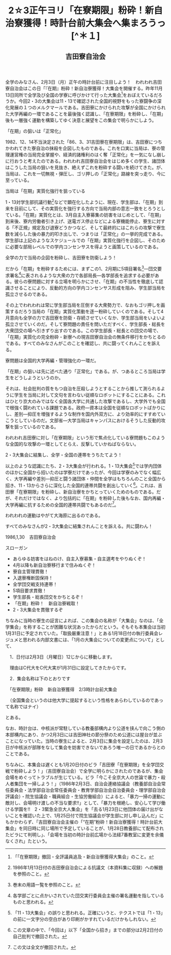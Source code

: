 <header>
<h1 class="title">2☆3正午ヨリ「在寮期限」粉砕！新自治寮獲得！時計台前大集会へ集まろうっ[^＊１]</h1>
<h2 class="author">吉田寮自治会</h2>
</header>

全学のみなさん、2月3日（月）正午の時計台前に注目しよう！　われわれ吉田寮自治会はこの日「『在期』粉砕！新自治寮獲得！大集会を開催する。昨年11月13日同所で全学及び全国の学寮に呼びかけて行った大集会[^＊２]をおぼえているだろうか。今回2・3の大集会は11・13で確認された全国的視野をもった寮闘争の深化発展の１つのメルクマールである。吉田寮にかけられた攻撃が全国にかけられた大学再編の一環であることを最後強く認識し、「在寮期限」を粉砕し、「在期」後も一層強く運動を構築してゆく決意と展望をこの集会で明らかにしよう。


「在期」の狙いは「正常化」

1982、12、14不当決定された「86、3、31吉田寮在寮期限」は、吉田寮につちかわれてきた寮自治の抹殺を企図したものである。これを口実に当局は、寮の管理運営権の当局完全掌握や、経済的諸権利のはく奪「正常化」を一気になし崩しに行おうと考えたのである。われわれ吉田寮自治会をはじめ多くの学生、諸団体はこうした当局の狙いを見抜き、絶えずこれを粉砕する闘いを続けてきた。が、当局は、これを一切無視・弾圧し、ゴリ押しの「正常化」路線を突っ走り、今に至っている。


当局は「在期」実質化強行を狙っている

1・13対学生部抗議行動[^＊３]などで顕在化したように、現在、学生部は、「在期」到来を目前にして、その実質化を強行する方向で当局内部の意志一致をとろうとしている。「在期」実質化とは、3月自主入寮募集の妨害をはじめとして、「在期」到来後、寮内労働者引き上げ、送電ガス停止などによる寮機能停止、寮生に対する「不正規」規定及び退寮どうかつなど、そして最終的にはこれらの攻撃で寮生数を減らした後の暴力的叩き出しで、つまりは「正常化」の一挙的完成である。学生部は上記のようなスケジュールでの「在期」実質化強行を企図し、そのために必要な部局レベルでの学内コンセンサスを得ようと画策しているのである。


全学の力で当局の企図を粉砕し、吉田寮を防衛しよう！

だから「在期」を粉砕するためには、まずこの1、2月期に5項目署名[^＊４]―団交要求署名[^＊５]に表されるような大衆の力で各部局長―各学部長を追求する必要がある。彼らの寮問題に対する立場を明らかにさせ、「在期」の不当性を徹底して認識させることにより、反動的方向の学内コンセンサス形成を阻み、学生部当局を孤立させるのである。

その上でわれわれは常に学生部当局を圧倒する大衆勢力で、なおもゴリ押しを画策するだろう当局の「在期」実質化策動を逐一粉砕していくのである。そして4月意向も全学の力で吉田寮を防衛・存続させていくなか、学生部当局をいよいよ孤立させていくのだ。そして寮問題の責任を問いただすべく、学生部長・総長を大衆団交の場へ引きずり出すのである。この学生部長・総長との団交の場で、「在期」実質化の完全粉砕・新寮への現吉田寮自治会の無条件移行をかちとるのである。すべてのみなさんがこのことを確認し、共に闘ってくれんことを訴える。


寮問題は全国的大学再編・管理強化の一環だ。

「在期」の狙いは先に述べた通り「正常化」である。が、つあるところ当局は学生をどうしようというのか。

それは、社会批判の質をもつ自治を圧殺しようとすることから推して測られるように学生を当局に対して文句を言わない従順なロボットにすることにある。これはひとり京大のみではなく全国各大学に共通した攻撃であるし、大学外でも全国で根強く闘われている課題である。政府―資本は全国を従順なロボットばかりにし、差別―抑圧を増強するような制作を国内外双方に、より効率的にすすめていこうとしているのだ。文部省―大学当局はキャンパスにおけるそうした反動的攻撃を狙っているのである。

われわれ吉田寮に対し「在寮期限」という形で焦点化している寮問題もこのような全国的な攻撃の一環としてとらえ、反撃していかねばならない。


2・3大集会に結集し、全学・全国の連帯をうちたてよう！

以上のような認識にたち、2・3大集会が行われる。1・13大集会[^＊６]では学内団体のほかに全国から招いたのは学寮だけであったが、今回は学寮のみでなく幅広く、大学再編や差別―抑圧と闘う諸団体・仲間を全学はもちろんのこと全国から招き、11・13からさらに深化した全国的連帯共闘を創出していく[^＊７]。これは、吉田寮「在寮期限」を粉砕し、新自治寮をかちとっていくためのものである。だが、それだけではなく、より包括的に「在期」を粉砕した後もなお、国内再編・大学再編に抗するための全国的連帯共闘でもあるのだ[^＊８]。

われわれの運動はやがて大海原に出るのである。

すべてのみなさんが2・3大集会に結集されんことを訴える。共に闘わん！

1986,1,30　吉田寮自治会


スローガン

* あらゆる妨害をはねのけ、自主入寮募集・自主選考をやりぬくぞ！
* 4月以降も新自治寮移行まで住みぬくぞ！
* 寮自主管理貫徹！
* 入退寮権断固保持！
* 全学団交戦支持連帯！
* 5項目要求貫徹！
* 学生部長・総長団交をかちとるぞ！
* 「在期」粉砕！　新自治寮戦取！
* 2・3大集会を貫徹するぞ


ちなみに当時の寮生の証言によれば、この集会の名称が「大集会」なのは、「全学集会」を称することが困難な状況あったからだという。そもそも本集会は当初1月31日に予定されていた。「取扱厳重注意！」とある1月18日付の執行委員会レジュメと思われる内部文書には、「1月の大集会についての変更点について」として、

　1．日付は2月3日（月曜日）12じからに移動します。

　理由はC代大をC代大実が1月31日に設定してきたからです。

　2．集会名称は下のとおりです

　「在寮期限」粉砕　新自治寮獲得　2/3時計台前大集会

　（全国集会というのは他大学に提起するという性格をあらわしているのであって名称ではナイ）

とある。

なお、時計台は、中核派が常駐している教養部構内より公道を挟んで向こう側の本部構内にあり、かつ2月3日には吉田神社の節分祭のため公道には屋台が並ぶことになっていた。当時の寮生によると、2月3日に集会を設定したのは、2月3日が中核派が部隊をなして集会を妨害できないであろう唯一の日であるからとのことである。

ちなみに、本集会は遅くとも1月20日付のビラ「吉田寮「在寮期限」を全学団交戦で粉砕しよう！」（吉田寮自治会）で全学に明らかにされたのであるが、集会会場をめぐってトラブルが生じている。ビラ「今こそ全京大人の世論で暴力・殺人者集団を一掃しよう！」（1986年2月3日、自治会連絡協議会（教養部自治会常任委員会・法学部自治会常任委員会・教育学部自治会自治委員会・理学部自治会評議会）・院生協議会・職員組合・生協労働組合）によると、「暴力一掃の運動に敵対し、会場明け渡しの不当な要求!!」として、「暴力を根絶し、安心して学び働ける学園を!!　2・3緊急全京大人集会」を「去る1月23日に他団体の届け出がないことを確認いた上で、1月25日付で院生協議会が学生部に対し申し込んだ」にもかかわらず、「吉田寮自治会主催の「“在期”粉砕！新自治寮獲得！時計台前大集会」を同日時に同じ場所で予定していることが、1月28日教養部にて配布されたビラにて判明し」、「会場を当初の時計台前広場から法経7番教室に変更を余儀なくされ」たという。

[^＊１]: 1986年1月30日付のビラ。後にこのビラの一部が問題とされ、中核派による追及の結果、2月2日付で吉田寮自治会は自己批判を表明した（自己批判文及び一連の事態に関する中核派の見解であるビラ「暴かれた「2・3時計台前集会」の正体」はいずれも本資料集に収録。また、詳しい事実経過は2月2日付の自己批判への解題を参照のこと）。
[^＊２]: 「「在寮期限」撤回・全評議員追及・新自治寮獲得大集会」のこと。
[^＊３]: 1986年1月13日付の吉田寮自治会による抗議文（本資料集に収録）への解題を参照のこと。
[^＊４]: 巻末の用語一覧を参照のこと。
[^＊５]: 各学部ごとに点かいされていた団交実行委員会主催の署名運動を指しているものと思われる。
[^＊６]: 「11・13大集会」の誤りと思われる。正確にいうと、テクストでは「1・13」の前に一文字分の空白があり印刷がかすれているだけかもしれない。
[^＊７]: この文章の中で、「今回は」以下「全国から招き」までの部分は2月2日付の自己批判で撤回された。
[^＊８]: この文は全文が撤回された。
